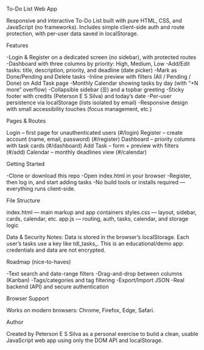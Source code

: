 To-Do List Web App

Responsive and interactive To-Do List built with pure HTML, CSS, and JavaScript (no frameworks). 
Includes simple client-side auth and route protection, with per-user data saved in localStorage.

Features

-Login & Register on a dedicated screen (no sidebar), with protected routes
-Dashboard with three columns by priority: High, Medium, Low
-Add/Edit tasks: title, description, priority, and deadline (date picker)
-Mark as Done/Pending and Delete tasks
-Inline preview with filters (All / Pending / Done) on Add Task page
-Monthly Calendar showing tasks by day (with “+N more” overflow)
-Collapsible sidebar (☰) and a topbar greeting
-Sticky footer with credits (Peterson E S Silva) and today’s date
-Per-user persistence via localStorage (lists isolated by email)
-Responsive design with small accessibility touches (focus management, etc.)

Pages & Routes

Login – first page for unauthenticated users (#/login)
Register – create account (name, email, password) (#/register)
Dashboard – priority columns with task cards (#/dashboard)
Add Task – form + preview with filters (#/add)
Calendar – monthly deadlines view (#/calendar)

Getting Started

-Clone or download this repo
-Open index.html in your browser
-Register, then log in, and start adding tasks
-No build tools or installs required — everything runs client-side.


File Structure

index.html — main markup and app containers
styles.css — layout, sidebar, cards, calendar, etc.
app.js — routing, auth, tasks, calendar, and storage logic


Data & Security Notes:
Data is stored in the browser’s localStorage.
Each user’s tasks use a key like tdl_tasks_<email>.
This is an educational/demo app: credentials and data are not encrypted.


Roadmap (nice-to-haves)

-Text search and date-range filters
-Drag-and-drop between columns (Kanban)
-Tags/categories and tag filtering
-Export/Import JSON
-Real backend (API) and secure authentication

Browser Support

Works on modern browsers: Chrome, Firefox, Edge, Safari.


Author

Created by Peterson E S Silva as a personal exercise to build a clean, usable JavaScript web app 
using only the DOM API and localStorage.